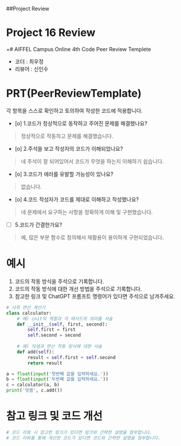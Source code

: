 
##Project Review 

# Project 16 Review

+# AIFFEL Campus Online 4th Code Peer Review Templete
- 코더 : 최우정
- 리뷰어 : 신인수


# PRT(PeerReviewTemplate)
각 항목을 스스로 확인하고 토의하여 작성한 코드에 적용합니다.
- [o] 1.코드가 정상적으로 동작하고 주어진 문제를 해결했나요?
> 정상적으로 작동하고 문제를 해결했습니다.  

- [o] 2.주석을 보고 작성자의 코드가 이해되었나요?
> 네 주석이 잘 되어있어서 코드가 무엇을 하는지 이해하기 쉽습니다.  

- [o] 3.코드가 에러를 유발할 가능성이 있나요?
> 없습니다.  

- [o] 4.코드 작성자가 코드를 제대로 이해하고 작성했나요?
> 네 문제에서 요구하는 사항을 정확하게 이해 및 구현했습니다. 

- [ ] 5.코드가 간결한가요?
> 예, 많은 부분 함수로 정의해서 재활용이 용이하게 구현되었습니다.

# 예시
1. 코드의 작동 방식을 주석으로 기록합니다.
2. 코드의 작동 방식에 대한 개선 방법을 주석으로 기록합니다.
3. 참고한 링크 및 ChatGPT 프롬프트 명령어가 있다면 주석으로 남겨주세요.
```python
# 사칙 연산 계산기
class calculator:
    # 예) init의 역할과 각 매서드의 의미를 서술
    def __init__(self, first, second):
        self.first = first
        self.second = second
    
    # 예) 덧셈과 연산 작동 방식에 대한 서술
    def add(self):
        result = self.first + self.second
        return result

a = float(input('첫번째 값을 입력하세요.')) 
b = float(input('두번째 값을 입력하세요.')) 
c = calculator(a, b)
print('덧셈', c.add()) 
```

# 참고 링크 및 코드 개선
```python
# 코드 리뷰 시 참고한 링크가 있다면 링크와 간략한 설명을 첨부합니다.
# 코드 리뷰를 통해 개선한 코드가 있다면 코드와 간략한 설명을 첨부합니다.
```
